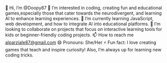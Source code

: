 👋 Hi, I’m @Doopy87
👀 I’m interested in coding, creating fun and educational games,especially those that cater towards the neurodivergent, and learning AI to enhance learning experiences.
🌱 I’m currently learning JavaScript, web development, and how to integrate AI into educational platforms.
💞️ I’m looking to collaborate on projects that focus on interactive learning tools for kids or beginner-friendly coding projects.
📫 How to reach me alparziale87@gmail.com
😄 Pronouns: She/Her
⚡ Fun fact: I love creating games that teach and inspire curiosity! Also, I’m always up for learning new coding tricks.

<!---
Doopy87/Doopy87 is a ✨ special ✨ repository because its `README.md` (this file) appears on your GitHub profile.
You can click the Preview link to take a look at your changes.
--->
